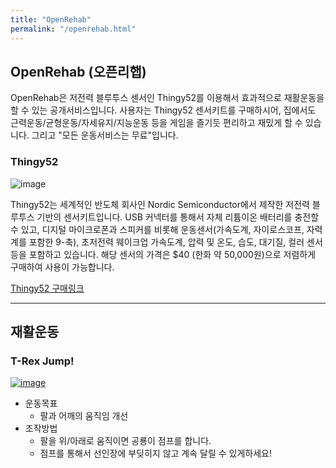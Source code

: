 ```yaml
---
title: "OpenRehab"
permalink: "/openrehab.html"
---
```


## OpenRehab (오픈리햅)

OpenRehab은 저전력 블루투스 센서인 Thingy52를 이용해서 효과적으로 재활운동을 할 수 있는 공개서비스입니다. 사용자는 Thingy52 센서키트를 구매하시어, 집에서도 근력운동/균형운동/자세유지/지능운동 등을 게임을 즐기듯 편리하고 재밌게 할 수 있습니다. 그리고 "모든 운동서비스는 무료"입니다.

### Thingy52

![image](https://user-images.githubusercontent.com/56623134/75439831-e2523f80-599d-11ea-884f-b4146dd2b7cd.png)

Thingy52는 세계적인 반도체 회사인 Nordic Semiconductor에서 제작한 저전력 블루투스 기반의 센서키트입니다. USB 커넥터를 통해서 자체 리튬이온 배터리를 충전할 수 있고, 디지털 마이크로폰과 스피커를 비롯해 운동센서(가속도계, 자이로스코프, 자력계를 포함한 9-축), 초저전력 웨이크업 가속도계, 압력 및 온도, 습도, 대기질, 컬러 센서 등을 포함하고 있습니다. 해당 센서의 가격은 $40 (한화 약 50,000원)으로 저렴하게 구매하여 사용이 가능합니다.

[Thingy52 구매링크](https://kr.mouser.com/m_new/nordic-semiconductor/nordic-thingy-52/)


-------------

## 재활운동
### T-Rex Jump!

[![image](https://user-images.githubusercontent.com/56623134/75441517-2430b500-59a1-11ea-9fa3-a5f869fad204.png)](https://regoresearch.github.io/thingyjs/t-rex-jump.html)

  - 운동목표
     - 팔과 어깨의 움직임 개선
  - 조작방법
     - 팔을 위/아래로 움직이면 공룡이 점프를 합니다.
     - 점프를 통해서 선인장에 부딪히지 않고 계속 달릴 수 있게하세요!
